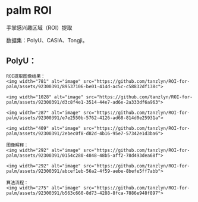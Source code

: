 # palm ROI 
手掌感兴趣区域（ROI）提取

数据集：PolyU、CASIA、Tongji。

## PolyU：
    ROI提取图像结果：
    <img width="781" alt="image" src="https://github.com/tanzlyn/ROI-for-palm/assets/92300391/89537106-be01-414d-ac5c-c58832df138c">
    
    <img width="1028" alt="image" src="https://github.com/tanzlyn/ROI-for-palm/assets/92300391/d3c8f4e1-3514-44e7-ad6e-2a333df6a963">
    
    <img width="287" alt="image" src="https://github.com/tanzlyn/ROI-for-palm/assets/92300391/e7e2550b-5762-4126-ad68-814d0e25931a">
    
    <img width="409" alt="image" src="https://github.com/tanzlyn/ROI-for-palm/assets/92300391/2ebec0f8-d82d-4b16-95e7-57342e1d3ba6">
    
    图像解释：
    <img width="292" alt="image" src="https://github.com/tanzlyn/ROI-for-palm/assets/92300391/0154c280-4848-48b5-aff2-78d493dea68f">

    <img width="292" alt="image" src="https://github.com/tanzlyn/ROI-for-palm/assets/92300391/abcef1eb-56a2-4f59-aebe-8befe5ff7abb">

    算法流程：
    <img width="275" alt="image" src="https://github.com/tanzlyn/ROI-for-palm/assets/92300391/b563c660-8d73-4288-8fca-7886e948f897">

    


